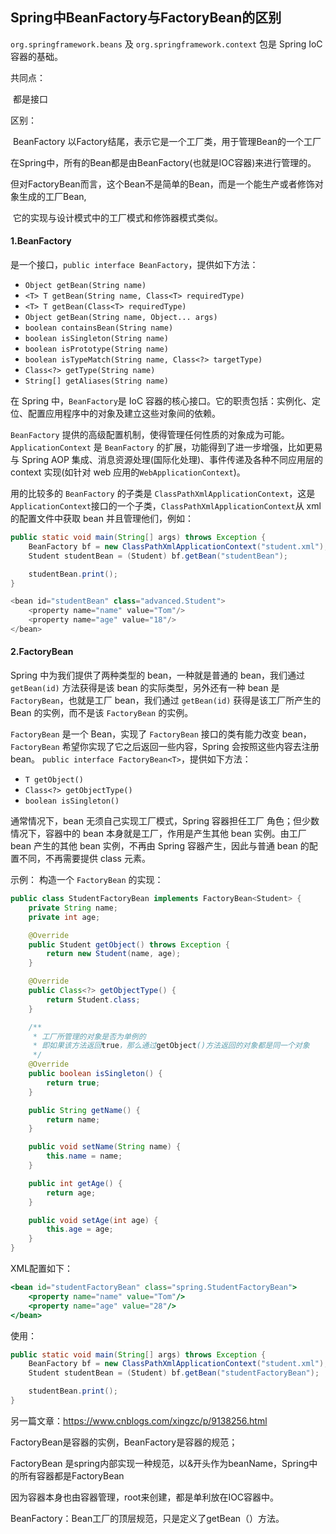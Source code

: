 ## Spring中BeanFactory与FactoryBean的区别

`org.springframework.beans` 及 `org.springframework.context` 包是 Spring IoC 容器的基础。



共同点：

​         都是接口

区别：

​      BeanFactory 以Factory结尾，表示它是一个工厂类，用于管理Bean的一个工厂

​             在Spring中，所有的Bean都是由BeanFactory(也就是IOC容器)来进行管理的。

​      但对FactoryBean而言，这个Bean不是简单的Bean，而是一个能生产或者修饰对象生成的工厂Bean,

​             它的实现与设计模式中的工厂模式和修饰器模式类似。



#### 1.BeanFactory

是一个接口，`public interface BeanFactory`，提供如下方法：

- `Object getBean(String name)`
- `<T> T getBean(String name, Class<T> requiredType)`
- `<T> T getBean(Class<T> requiredType)`
- `Object getBean(String name, Object... args)`
- `boolean containsBean(String name)`
- `boolean isSingleton(String name)`
- `boolean isPrototype(String name)`
- `boolean isTypeMatch(String name, Class<?> targetType)`
- `Class<?> getType(String name)`
- `String[] getAliases(String name)`

在 Spring 中，`BeanFactory`是 IoC 容器的核心接口。它的职责包括：实例化、定位、配置应用程序中的对象及建立这些对象间的依赖。

`BeanFactory` 提供的高级配置机制，使得管理任何性质的对象成为可能。
 `ApplicationContext` 是 `BeanFactory` 的扩展，功能得到了进一步增强，比如更易与 Spring AOP 集成、消息资源处理(国际化处理)、事件传递及各种不同应用层的 context 实现(如针对 web 应用的`WebApplicationContext`)。

用的比较多的 `BeanFactory` 的子类是 `ClassPathXmlApplicationContext`，这是   `ApplicationContext`接口的一个子类，`ClassPathXmlApplicationContext`从 xml 的配置文件中获取 bean 并且管理他们，例如：

```java
public static void main(String[] args) throws Exception {
    BeanFactory bf = new ClassPathXmlApplicationContext("student.xml");
    Student studentBean = (Student) bf.getBean("studentBean");

    studentBean.print();
}

<bean id="studentBean" class="advanced.Student">
    <property name="name" value="Tom"/>
    <property name="age" value="18"/>
</bean>
```

#### 2.FactoryBean

Spring 中为我们提供了两种类型的 bean，一种就是普通的 bean，我们通过 `getBean(id)` 方法获得是该 bean 的实际类型，另外还有一种 bean 是 `FactoryBean`，也就是工厂 bean，我们通过 `getBean(id)` 获得是该工厂所产生的 Bean 的实例，而不是该 `FactoryBean` 的实例。

`FactoryBean` 是一个 Bean，实现了 `FactoryBean` 接口的类有能力改变 bean，`FactoryBean` 希望你实现了它之后返回一些内容，Spring 会按照这些内容去注册 bean。
 `public interface FactoryBean<T>`，提供如下方法：

- `T getObject()`
- `Class<?> getObjectType()`
- `boolean isSingleton()`

通常情况下，bean 无须自己实现工厂模式，Spring 容器担任工厂 角色；但少数情况下，容器中的 bean 本身就是工厂，作用是产生其他 bean 实例。由工厂 bean 产生的其他 bean 实例，不再由 Spring 容器产生，因此与普通 bean 的配置不同，不再需要提供 class 元素。

示例：
 构造一个 `FactoryBean` 的实现：

```java
public class StudentFactoryBean implements FactoryBean<Student> {
    private String name;
    private int age;

    @Override
    public Student getObject() throws Exception {
        return new Student(name, age);
    }

    @Override
    public Class<?> getObjectType() {
        return Student.class;
    }

    /**
     * 工厂所管理的对象是否为单例的
     * 即如果该方法返回true，那么通过getObject()方法返回的对象都是同一个对象
     */
    @Override
    public boolean isSingleton() {
        return true;
    }

    public String getName() {
        return name;
    }

    public void setName(String name) {
        this.name = name;
    }

    public int getAge() {
        return age;
    }

    public void setAge(int age) {
        this.age = age;
    }
}
```

XML配置如下：

```jsx
<bean id="studentFactoryBean" class="spring.StudentFactoryBean">
    <property name="name" value="Tom"/>
    <property name="age" value="28"/>
</bean>
```

使用：

```java
public static void main(String[] args) throws Exception {
    BeanFactory bf = new ClassPathXmlApplicationContext("student.xml");
    Student studentBean = (Student) bf.getBean("studentFactoryBean");

    studentBean.print();
}
```

另一篇文章：https://www.cnblogs.com/xingzc/p/9138256.html





FactoryBean是容器的实例，BeanFactory是容器的规范；

FactoryBean 是spring内部实现一种规范，以&开头作为beanName，Spring中的所有容器都是FactoryBean

因为容器本身也由容器管理，root来创建，都是单利放在IOC容器中。

BeanFactory：Bean工厂的顶层规范，只是定义了getBean（）方法。



